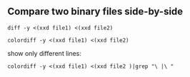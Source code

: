 ## Compare two binary files side-by-side
```diff -y <(xxd file1) <(xxd file2)```

```colordiff -y <(xxd file1) <(xxd file2)```

show only different lines:

```colordiff -y <(xxd file1) <(xxd file2 )|grep "\ |\ "```

